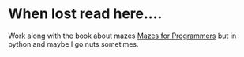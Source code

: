 # When lost read here....

Work along with the book about mazes [Mazes for
Programmers](https://www.google.com/search?&q=mazes+for+programmers&oq=mazes+for+programmers)
but in python and maybe I go nuts sometimes.
